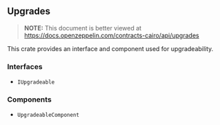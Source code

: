 ## Upgrades

> **NOTE:** This document is better viewed at https://docs.openzeppelin.com/contracts-cairo/api/upgrades

This crate provides an interface and component used for upgradeability.

### Interfaces

- `IUpgradeable`

### Components

- `UpgradeableComponent`
